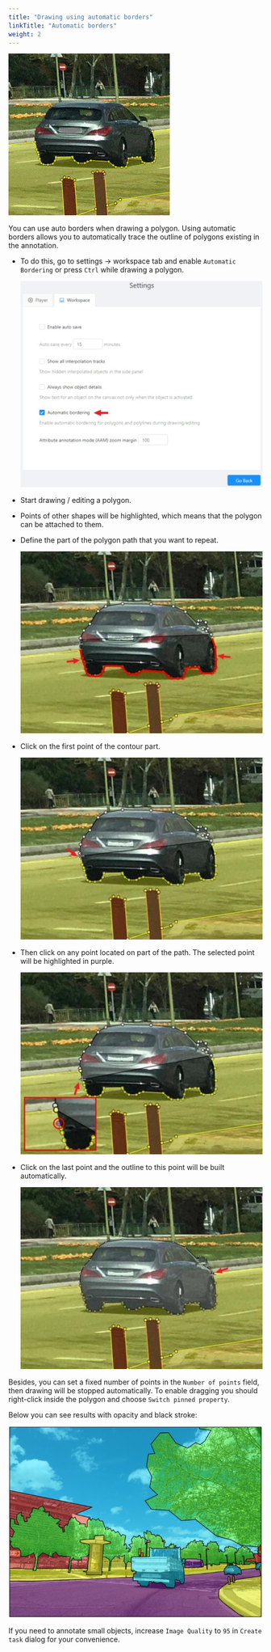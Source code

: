 ```yaml
---
title: "Drawing using automatic borders"
linkTitle: "Automatic borders"
weight: 2
---
```


![Annotation with polygons and automatic borders example](/images/gif025_mapillary_vistas.gif)

You can use auto borders when drawing a polygon. Using automatic borders allows you to automatically trace
the outline of polygons existing in the annotation.

- To do this, go to settings -> workspace tab and enable `Automatic Bordering`
  or press `Ctrl` while drawing a polygon.

  ![Automatic bordering setting](/images/image161.jpg)

- Start drawing / editing a polygon.
- Points of other shapes will be highlighted, which means that the polygon can be attached to them.
- Define the part of the polygon path that you want to repeat.

  ![Defining ploygon part for repetition](/images/image157_mapillary_vistas.jpg)

- Click on the first point of the contour part.

  ![Selecting the first contour point](/images/image158_mapillary_vistas.jpg)

- Then click on any point located on part of the path. The selected point will be highlighted in purple.

  ![Selecting middle point](/images/image159_mapillary_vistas.jpg)

- Click on the last point and the outline to this point will be built automatically.

  ![Selecting the last contour point](/images/image160_mapillary_vistas.jpg)

Besides, you can set a fixed number of points in the `Number of points` field, then
drawing will be stopped automatically. To enable dragging you should right-click
inside the polygon and choose `Switch pinned property`.

Below you can see results with opacity and black stroke:

![Opacity and black stroke example](/images/image064_mapillary_vistas.jpg)

If you need to annotate small objects, increase `Image Quality` to
`95` in `Create task` dialog for your convenience.
